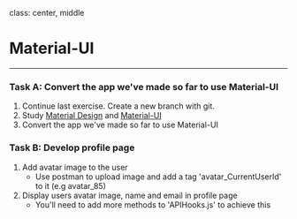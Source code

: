 class: center, middle

# Material-UI

---
### Task A: Convert the app we've made so far to use Material-UI
1. Continue last exercise. Create a new branch with git.
1. Study [Material Design](https://material.io/design/introduction/) and [Material-UI](https://mui.com/)
1. Convert the app we've made so far to use Material-UI
  
### Task B: Develop profile page
1. Add avatar image to the user
    - Use postman to upload image and add a tag 'avatar_CurrentUserId' to it  (e.g avatar_85)
1. Display users avatar image, name and email in profile page
    - You'll need to add more methods to 'APIHooks.js' to achieve this

